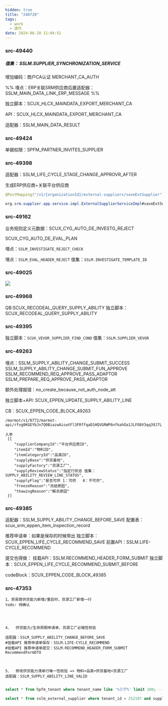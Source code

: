 ```yaml
---
hidden: true
title: "240720"
tags:
  - work
  - 迭代
date: 2024-06-20 11:04:51
---
```


### src-49440

##### 值集：  SSLM.SUPPLIER_SYNCHRONIZATION_SERVICE

增加编码：商户CA认证  MERCHANT_CA_AUTH

%% 埋点：ERP关联SRM供应商后置适配器：SSLM_MAIN_DATA_LINK_ERP_MESSAGE %%

独立脚本：SCUX_HLCX_MAINDATA_EXPORT_MERCHANT_CA

API：SCUX_HLCX_MAINDATA_EXPORT_MERCHANT_CA

适配器：SSLM_MAIN_DATA_RESULT



### src-49424

单据权限：SPFM_PARTNER_INVITES_SUPPLIER


### src-49398

适配器：SSLM_LIFE_CYCLE_STAGE_CHANGE_APPROVR_AFTER


生成ERP供应商+关联平台供应商

```java
@PostMapping("/v1/{organizationId}/external-suppliers/saveExtSupplier")

org.srm.supplier.app.service.impl.ExternalSupplierServiceImpl#saveExtSupplier
```


### src-49162

业务规则定义元数据：SCUX_CYG_AUTO_DE_INVESTG_REJECT

SCUX_CYG_AUTO_DE_EVAL_PLAN

埋点：`SSLM_INVESTIGATE_REJECT_CHECK`

埋点：`SSLM_EVAL_HEADER_REJECT`
值集：`SSLM.INVESTIGATE_TEMPLATE_ID`


### src-49025

![](https://s3.bmp.ovh/imgs/2024/06/28/b71d78b656029f16.png)



### src-49968

QB:SCUX_RECODEAL_QUERY_SUPPLY_ABILITY
独立脚本：SCUX_RECODEAL_QUERY_SUPPLY_ABILITY


### src-49395

独立脚本：`SCUX_VEVOR_SUPPLIER_FIND_COND`
值集：`SSLM.SUPPLIER_VEVOR`


### src-49263

埋点：SSLM_SUPPLY_ABILITY_CHANGE_SUBMIT_SUCCESS
SSLM_SUPPLY_ABILITY_CHANGE_SUBMIT_FUN_APPROVE
SSLM_RECOMMEND_REQ_APPROVE_PASS_ADAPTOR
SSLM_PREPARE_REQ_APPROVE_PASS_ADAPTOR

额外处理报错：no_create_because_not_auth_node_att

独立脚本+API: SCUX_EPPEN_UPDATE_SUPPLY_ABILITY_LINE

CB：SCUX_EPPEN_CODE_BLOCK_49263


```
/marmot/v1/8772/marmot-api/rfvg0KGEYbJn7Q0BiazwAicwtFl3FRffqaD1HQVGRWP6nfkahOa1JLFO8V3qq39J7L

入参
 [{
    "supplierCompanyId":"平台供应商ID",
    "itemId":"物料ID",
    "itemCategoryId":"品类ID",
    "supplyBase":"供货基地",
    "supplyFactory":"货源工厂",
    "supplyReviewStatus":"指定行状态 值集：SUPPLY_ABILITY_REVIEW_LINE_STATUS",
    "supplyFlag":"是否可供 1：可供   0：不可供",
    "freezeReason":"冻结原因",
    "thawingReason":"解冻原因"
 }]
```

### src-49385

适配器：SSLM_SUPPLY_ABILITY_CHANGE_BEFORE_SAVE
配置表：scux_srm_eppen_item_inspection_record

推荐申请单：如果是保存的时候带出
独立脚本：SCUX_EPPEN_LIFE_CYCLE_RECOMMEND_SAVE
前置API：SSLM.LIFE-CYCLE_RECOMMEND

提交也得做：
挂载API：SSLM.RECOMMEND_HEADER_FORM_SUBMIT
独立脚本：SCUX_EPPEN_LIFE_CYCLE_RECOMMEND_SUBMIT_BEFORE

codeBlock：SCUX_EPPEN_CODE_BLOCK_49385



### src-47353

```
1、贸易商供货能力新增/重启时，货源工厂新增一行
todo: 待确认




4、  供货能力/生命周期申请单，货源工厂必输性校验

适配器：SSLM_SUPPLY_ABILITY_CHANGE_BEFORE_SAVE
#挂载API 推荐申请单保存：SSLM.LIFE-CYCLE_RECOMMEND
#挂载API 推荐申请单提交：SSLM.RECOMMEND_HEADER_FORM_SUBMIT
RecommendFormDTO



5、  修改供货能力清单行唯一性校验 => 物料+品类+供货基地+货源工厂
适配器：SSLM_SUPPLY_ABILITY_LINE_VALID


```










```sql
select * from hpfm_tenant where tenant_name like '%三宁%' limit 100; -- 252107

select * from sslm_external_supplier where tenant_id = 252107 and supplier_num = 'JY00001904'; -- 1088212
```